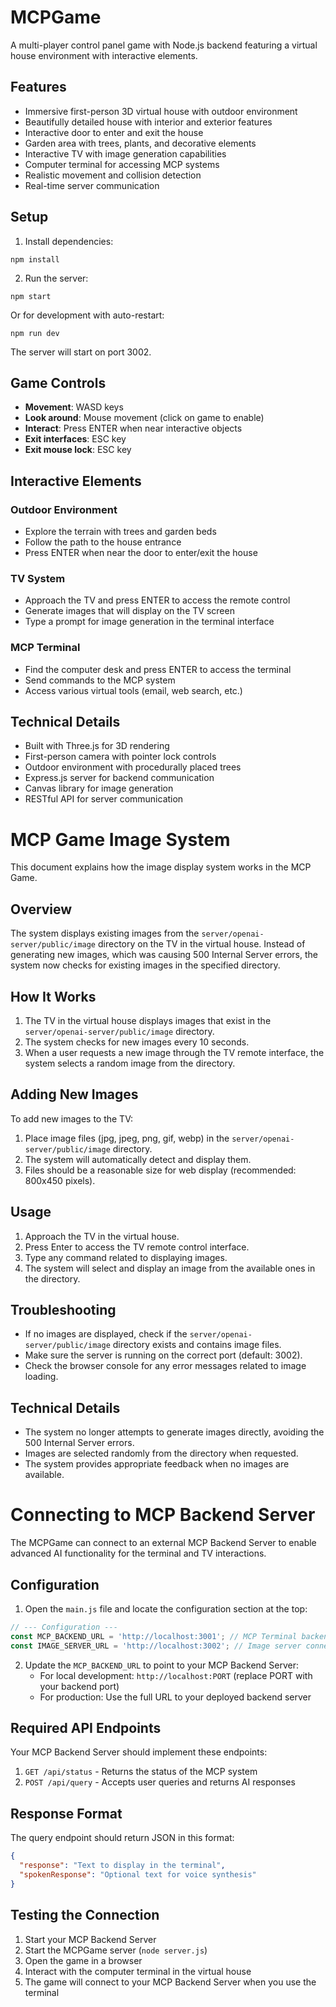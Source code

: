 # MCPGame

A multi-player control panel game with Node.js backend featuring a virtual house environment with interactive elements.

## Features

- Immersive first-person 3D virtual house with outdoor environment
- Beautifully detailed house with interior and exterior features
- Interactive door to enter and exit the house
- Garden area with trees, plants, and decorative elements
- Interactive TV with image generation capabilities
- Computer terminal for accessing MCP systems
- Realistic movement and collision detection
- Real-time server communication

## Setup

1. Install dependencies:
```
npm install
```

2. Run the server:
```
npm start
```
Or for development with auto-restart:
```
npm run dev
```

The server will start on port 3002.

## Game Controls

- **Movement**: WASD keys
- **Look around**: Mouse movement (click on game to enable)
- **Interact**: Press ENTER when near interactive objects
- **Exit interfaces**: ESC key
- **Exit mouse lock**: ESC key

## Interactive Elements

### Outdoor Environment
- Explore the terrain with trees and garden beds
- Follow the path to the house entrance
- Press ENTER when near the door to enter/exit the house

### TV System
- Approach the TV and press ENTER to access the remote control
- Generate images that will display on the TV screen
- Type a prompt for image generation in the terminal interface

### MCP Terminal
- Find the computer desk and press ENTER to access the terminal
- Send commands to the MCP system
- Access various virtual tools (email, web search, etc.)

## Technical Details

- Built with Three.js for 3D rendering
- First-person camera with pointer lock controls
- Outdoor environment with procedurally placed trees
- Express.js server for backend communication
- Canvas library for image generation
- RESTful API for server communication

# MCP Game Image System

This document explains how the image display system works in the MCP Game.

## Overview

The system displays existing images from the `server/openai-server/public/image` directory on the TV in the virtual house. Instead of generating new images, which was causing 500 Internal Server errors, the system now checks for existing images in the specified directory.

## How It Works

1. The TV in the virtual house displays images that exist in the `server/openai-server/public/image` directory.
2. The system checks for new images every 10 seconds.
3. When a user requests a new image through the TV remote interface, the system selects a random image from the directory.

## Adding New Images

To add new images to the TV:

1. Place image files (jpg, jpeg, png, gif, webp) in the `server/openai-server/public/image` directory.
2. The system will automatically detect and display them.
3. Files should be a reasonable size for web display (recommended: 800x450 pixels).

## Usage

1. Approach the TV in the virtual house.
2. Press Enter to access the TV remote control interface.
3. Type any command related to displaying images.
4. The system will select and display an image from the available ones in the directory.

## Troubleshooting

- If no images are displayed, check if the `server/openai-server/public/image` directory exists and contains image files.
- Make sure the server is running on the correct port (default: 3002).
- Check the browser console for any error messages related to image loading.

## Technical Details

- The system no longer attempts to generate images directly, avoiding the 500 Internal Server errors.
- Images are selected randomly from the directory when requested.
- The system provides appropriate feedback when no images are available.

# Connecting to MCP Backend Server

The MCPGame can connect to an external MCP Backend Server to enable advanced AI functionality for the terminal and TV interactions.

## Configuration

1. Open the `main.js` file and locate the configuration section at the top:

```javascript
// --- Configuration ---
const MCP_BACKEND_URL = 'http://localhost:3001'; // MCP Terminal backend connection
const IMAGE_SERVER_URL = 'http://localhost:3002'; // Image server connection
```

2. Update the `MCP_BACKEND_URL` to point to your MCP Backend Server:
   - For local development: `http://localhost:PORT` (replace PORT with your backend port)
   - For production: Use the full URL to your deployed backend server

## Required API Endpoints

Your MCP Backend Server should implement these endpoints:

1. `GET /api/status` - Returns the status of the MCP system
2. `POST /api/query` - Accepts user queries and returns AI responses

## Response Format

The query endpoint should return JSON in this format:

```json
{
  "response": "Text to display in the terminal",
  "spokenResponse": "Optional text for voice synthesis" 
}
```

## Testing the Connection

1. Start your MCP Backend Server
2. Start the MCPGame server (`node server.js`)
3. Open the game in a browser
4. Interact with the computer terminal in the virtual house
5. The game will connect to your MCP Backend Server when you use the terminal 